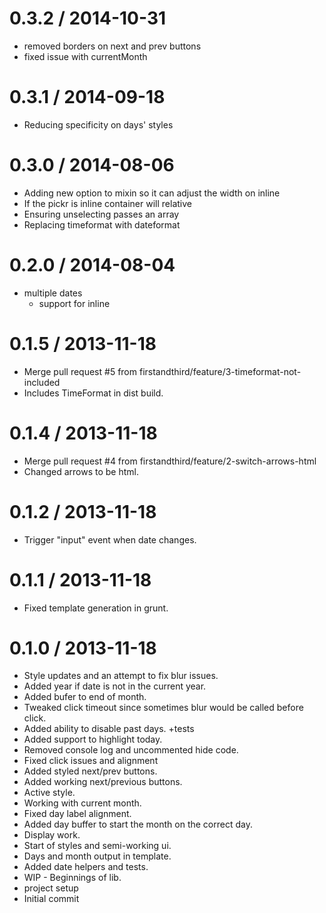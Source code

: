 
0.3.2 / 2014-10-31 
==================

  * removed borders on next and prev buttons
  * fixed issue with currentMonth

0.3.1 / 2014-09-18 
==================

  * Reducing specificity on days' styles

0.3.0 / 2014-08-06 
==================

  * Adding new option to mixin so it can adjust the width on inline
  * If the pickr is inline container will relative
  * Ensuring unselecting passes an array
  * Replacing timeformat with dateformat

0.2.0 / 2014-08-04 
==================

  * multiple dates
	* support for inline

0.1.5 / 2013-11-18 
==================

 * Merge pull request #5 from firstandthird/feature/3-timeformat-not-included
 * Includes TimeFormat in dist build.

0.1.4 / 2013-11-18 
==================

 * Merge pull request #4 from firstandthird/feature/2-switch-arrows-html
 * Changed arrows to be html.

0.1.2 / 2013-11-18 
==================

 * Trigger "input" event when date changes.

0.1.1 / 2013-11-18 
==================

 * Fixed template generation in grunt.

0.1.0 / 2013-11-18 
==================

 * Style updates and an attempt to fix blur issues.
 * Added year if date is not in the current year.
 * Added bufer to end of month.
 * Tweaked click timeout since sometimes blur would be called before click.
 * Added ability to disable past days. +tests
 * Added support to highlight today.
 * Removed console log and uncommented hide code.
 * Fixed click issues and alignment
 * Added styled next/prev buttons.
 * Added working next/previous buttons.
 * Active style.
 * Working with current month.
 * Fixed day label alignment.
 * Added day buffer to start the month on the correct day.
 * Display work.
 * Start of styles and semi-working ui.
 * Days and month output in template.
 * Added date helpers and tests.
 * WIP - Beginnings of lib.
 * project setup
 * Initial commit
